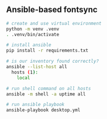 ## Ansible-based fontsync

```sh
# create and use virtual environment
python -m venv .venv
. .venv/bin/activate

# install ansible
pip install -r requirements.txt
```

```sh
# is our inventory found correctly?
ansible --list-host all
  hosts (1):
    local
```

```sh
# run shell command on all hosts
ansible -m shell -a uptime all

# run ansible playbook
ansible-playbook desktop.yml
```
